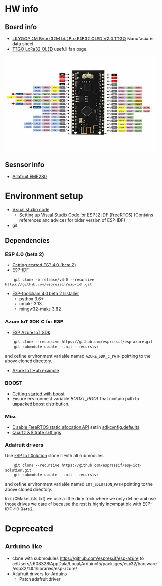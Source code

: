 # HW info

## Board info
- [LILYGO® 4M Byte (32M bit )Pro ESP32 OLED V2.0 TTGO](http://www.lilygo.cn/prod_view.aspx?TypeId=50032&Id=1152) Manufacturer data sheet
- [TTGO LoRa32 OLED](https://hackaday.io/project/27791-esp32-lora-oled-module) usefull fan page.

![](./Lilygo-TTGO-wiring.jpg)

## Sesnsor info
- [Adafruit BME280](https://cdn-shop.adafruit.com/datasheets/BST-BME280_DS001-10.pdf)

# Environment setup
- [Visual studio code](https://code.visualstudio.com/)
  - [Setting up Visual Studio Code for ESP32 IDF (FreeRTOS)](https://github.com/Deous/VSC-Guide-for-esp32) (Contains references and advices for older version of ESP-IDF)
- git

## Dependencies

### ESP 4.0 (beta 2)
- [Getting started ESP 4.0 (beta 2)](https://docs.espressif.com/projects/esp-idf/en/v4.0-beta2/get-started/index.html)
- [ESP-IDF](https://github.com/espressif/esp-idf)
```
    git clone -b release/v4.0 --recursive https://github.com/espressif/esp-idf.git
```
- [ESP-toolchain 4.0 beta 2 Installer](https://docs.espressif.com/projects/esp-idf/en/v4.0-beta2/get-started/windows-setup.html)
  - python 3.6+
  - cmake 3.13
  - mingw32-make 3.82

### Azure IoT SDK C for ESP
- [ESP Azure IoT SDK](https://github.com/espressif/esp-azure)
```
    git clone --recursive https://github.com/espressif/esp-azure.git
    git submodule update --init --recursive
```
and define environment variable named `AZURE_SDK_C_PATH` pointing to the above cloned directory.

- [Azure IoT Hub example](https://github.com/Azure/azure-iot-sdk-c/blob/350b51f5abaedc975dae5419ad1fa4add7635fd2/iothub_client/samples/iothub_ll_client_x509_sample/iothub_ll_client_x509_sample.c)

### BOOST
- [Getting started with boost](https://www.boost.org/doc/libs/1_71_0/more/getting_started/windows.html)
- Ensure environment variable *BOOST_ROOT* that contain path to unpacked boost distribution.

### Misc

- [Disable FreeRTOS static allocation API](https://esp32.com/viewtopic.php?t=3504) set in [sdkconfig.defaults](sdkconfig.defaults)
- [Quartz & Bitrate settings](https://docs.espressif.com/projects/esp-idf/en/latest/get-started/index.html#get-started-connect)

### Adafruit drivers
Use [ESP IoT Solution](https://github.com/espressif/esp-iot-solution/) clone it with all submodules
```
    git clone --recursive https://github.com/espressif/esp-iot-solution.git
    git submodule update --init --recursive
```
and define environment variable named `IOT_SOLUTION_PATH` pointing to the above cloned directory.

In (./CMakeLists.txt) we use a little dirty trick where we only define and use those drives we care of because the rest is highly incompatible with ESP-IDF 4.0 Beta2.

# Deprecated

## Arduino like
- clone with submodules https://github.com/espressif/esp-azure to c:/Users/z608328/AppData/Local/Arduino15/packages/esp32/hardware/esp32/1.0.1/libraries/esp-azure/
- Adafruit drivers for Arduino
  - Patch adafruit driver
